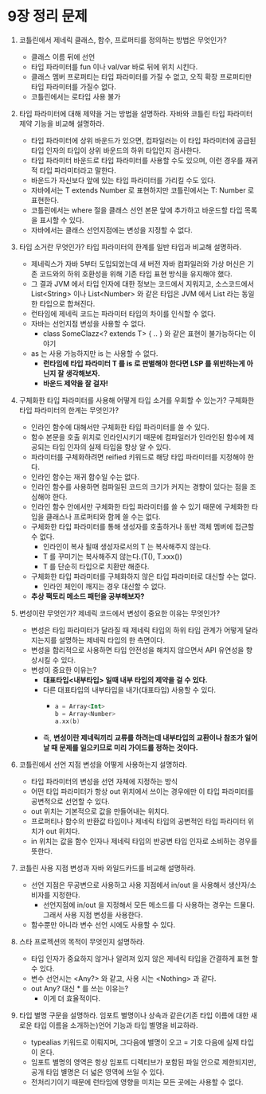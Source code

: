 # 9장 정리 문제

1. 코틀린에서 제네릭 클래스, 함수, 프로퍼티를 정의하는 방법은 무엇인가?

    - 클래스 이름 뒤에 선언 
    - 타입 파라미터를 fun 이나 val/var 바로 뒤에 위치 시킨다.
    - 클래스 멤버 프로퍼티는 타입 파라미터를 가질 수 없고, 오직 확장 프로퍼티만 타입 파라미터를 가질수 없다.
    - 코틀린에서는 로타입 사용 불가

2. 타입 파라미터에 대해 제약을 거는 방법을 설명하라. 자바와 코틀린 타입 파라미터 제약 기능을 비교해 설명하라.

    - 타입 파라미터에 상위 바운드가 있으면, 컴파일러는 이 타입 파라미터에 공급된 타입 인자의 타입이 상위 바운드의 하위 타입인지 검사한다.
    - 타입 파라미터 바운드로 타입 파라미터를 사용할 수도 있으며, 이런 경우를 재귀적 타입 파라미터라고 말한다.
    - 바운드가 자신보다 앞에 있는 타입 파라미터를 가리킬 수도 있다.
    - 자바에서는 T extends Number 로 표현하지만 코틀린에서는 T: Number 로 표현한다.
    - 코틀린에서는 where 절을 클래스 선언 본문 앞에 추가하고 바운드할 타입 목록을 표시할 수 있다.
    - 자바에서는 클래스 선언지점에는 변성을 지정할 수 없다.

3. 타입 소거란 무엇인가? 타입 파라미터의 한계를 일반 타입과 비교해 설명하라.

    - 제네릭스가 자바 5부터 도입되었는데 새 버전 자바 컴파일러와 가상 머신은 기존 코드와의 하위 호환성을 위해 기존 타입 표현 방식을 유지해야 했다.
    - 그 결과 JVM 에서 타입 인자에 대한 정보는 코드에서 지워지고, 소스코드에서 List\<String> 이나 List\<Number> 와 같은 타입은 JVM 에서 List 라는 동일한 타입으로 합쳐진다.
    - 런타임에 제네릭 코드는 파라미터 타입의 차이를 인식할 수 없다.
    - 자바는 선언지점 변성을 사용할 수 없다.
      - class SomeClazz<? extends T> { .. } 와 같은 표현이 불가능하다는 이야기
    - as 는 사용 가능하지만 is 는 사용할 수 없다.
      - **런타임에 타입 파라미터 T 를 is 로 판별해야 한다면 LSP 를 위반하는게 아닌지 잘 생각해보자.**
      - **바운드 제약을 잘 걸자!**

4. 구체화한 타입 파라미터를 사용해 어떻게 타입 소거를 우회할 수 있는가? 구체화한 타입 파라미터의 한계는 무엇인가?

    - 인라인 함수에 대해서만 구체화한 타입 파라미터를 쓸 수 있다.
    - 함수 본문을 호출 위치로 인라인시키기 때문에 컴파일러가 인라인된 함수에 제공되는 타입 인자의 실제 타입을 항상 알 수 있다.
    - 파라미터를 구체화하려면 reified 키워드로 해당 타입 파라미터를 지정해야 한다.
    - 인라인 함수는 재귀 함수일 수는 없다.
    - 인라인 함수를 사용하면 컴파일된 코드의 크기가 커지는 경향이 있다는 점을 조심해야 한다.
    - 인라인 함수 안에서만 구체화한 타입 파라미터를 쓸 수 있기 때문에 구체화한 타입을 클래스나 프로퍼티와 함께 쓸 수는 없다.
    - 구체화한 타입 파라미터를 통해 생성자를 호출하거나 동반 객체 멤버에 접근할 수 없다.
      - 인라인이 복사 될때 생성자로서의 T 는 복사해주지 않는다.
      - T 를 꾸미기는 복사해주지 않는다.(T(), T.xxx())
      - T 를 단순히 타입으로 치환만 해준다.
    - 구체화한 타입 파라미터를 구체화하지 않은 타입 파라미터로 대신할 수는 없다.
      - 인라인 체인이 깨지는 경우 대신할 수 없다.
    - **추상 팩토리 메소드 패턴을 공부해보자?**

5. 변성이란 무엇인가? 제네릭 코드에서 변성이 중요한 이유는 무엇인가?

    - 변성은 타입 파라미터가 달라질 때 제네릭 타입의 하위 타입 관계가 어떻게 달라지는지를 설명하는 제네릭 타입의 한 측면이다.
    - 변성을 합리적으로 사용하면 타입 안전성을 해치지 않으면서 API 유연성을 향상시킬 수 있다.
    - 변성이 중요한 이유는?
      - **대표타입<내부타입> 일때 내부 타입의 제약을 걸 수 있다.**
      - 다른 대표타입의 내부타입을 내가(대표타입) 사용할 수 있다.
        - ~~~kotlin
          a = Array<Int>
          b = Array<Number>
          a.xx(b)
          ~~~
      - 즉, **변성이란 제네릭끼리 교류를 하려는데 내부타입의 교환이나 참조가 일어날 때 문제를 일으키므로 미리 가이드를 정하는 것이다.** 

6. 코틀린에서 선언 지점 변성을 어떻게 사용하는지 설명하라.

    - 타입 파라미터의 변성을 선언 자체에 지정하는 방식
    - 어떤 타입 파라미터가 항상 out 위치에서 쓰이는 경우에만 이 타입 파라미터를 공변적으로 선언할 수 있다.
    - out 위치는 기본적으로 값을 만들어내는 위치다.
    - 프로퍼티나 함수의 반환값 타입이나 제네릭 타입의 공변적인 타입 파라미터 위치가 out 위치다.
    - in 위치는 값을 함수 인자나 제네릭 타입의 반공변 타입 인자로 소비하는 경우를 뜻한다.

7. 코틀린 사용 지점 변성과 자바 와일드카드를 비교해 설명하라.

    - 선언 지점은 무공변으로 사용하고 사용 지점에서 in/out 을 사용해서 생산자/소비자를 지정한다.
      - 선언지점에 in/out 을 지정해서 모든 메소드를 다 사용하는 경우는 드물다. 그래서 사용 지점 변성을 사용한다.
    - 함수뿐만 아니라 변수 선언 시에도 사용할 수 있다.

8. 스타 프로젝션의 목적이 무엇인지 설명하라.

    - 타입 인자가 중요하지 않거나 알려져 있지 않은 제네릭 타입을 간결하게 표현 할 수 있다.
    - 변수 선언시는 \<Any?> 와 같고, 사용 시는 \<Nothing> 과 같다.
    - out Any? 대신 * 를 쓰는 이유는?
      - 이게 더 효율적이다. 

9. 타입 별명 구문을 설명하라. 임포트 별명이나 상속과 같은(기존 타입 이름에 대한 새로운 타입 이름을 소개하는)언어 기능과 타입 별명을 비교하라.

    - typealias 키워드로 이뤄지며, 그다음에 별명이 오고 = 기호 다음에 실제 타입이 온다.
    - 임포트 별명의 영역은 항상 임포트 디렉티브가 포함된 파일 안으로 제한되지만, 공개 타입 별명은 더 넓은 영역에 쓰일 수 있다.
    - 전처리기이기 때문에 런타임에 영향을 미치는 모든 곳에는 사용할 수 없다.
